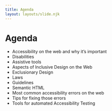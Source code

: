 ```yaml
---
title: Agenda
layout: layouts/slide.njk
---
```


# Agenda

- Accessibility on the web and why it’s important
- Disabilities
- Assistive tools
- Aspects of Inclusive Design on the Web
- Exclusionary Design
- Laws
- Guidelines
- Semantic HTML
- Most common accessibility errors on the web
- Tips for fixing those errors
- Tools for automated Accessibility Testing
